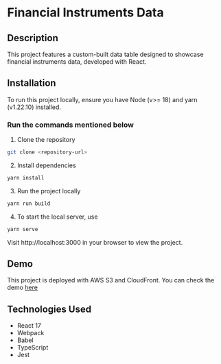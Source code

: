 # Financial Instruments Data

## Description
This project features a custom-built data table designed to showcase financial instruments data, developed with React.

## Installation
To run this project locally, ensure you have Node (v>= 18) and yarn (v1.22.10) installed.

### Run the commands mentioned below

1. Clone the repository

```sh
git clone <repository-url>
```

2. Install dependencies

```sh
yarn install
```

3. Run the project locally

```sh
yarn run build
```

4. To start the local server, use

```sh
yarn serve
```

Visit http://localhost:3000 in your browser to view the project.

Demo
----------
This project is deployed with AWS S3 and CloudFront. 
You can check the demo [here](https://d2d3cbc33jslad.cloudfront.net/)


Technologies Used
-----------------
- React 17
- Webpack
- Babel
- TypeScript
- Jest